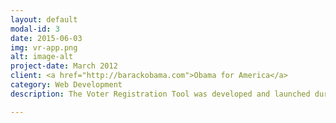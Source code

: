 ```yaml
---
layout: default
modal-id: 3
date: 2015-06-03
img: vr-app.png
alt: image-alt
project-date: March 2012
client: <a href="http://barackobama.com">Obama for America</a>
category: Web Development
description: The Voter Registration Tool was developed and launched during the 2012 Presidential Election. I was the Nevada State Data Director on President Barack Obama's Re-election Campaign. We used the Voter Registration Tool to register over 90,000 voters. The responsively designed web app provides a simple data entry system which integrates hard data with powerful reporting and meaningful analytics. Leadership, Staff, and Volunteers alike were able to track and analyze our voter registration program using data points such as location, time, date, canvasser, and registrant data in real time. This empowered our team to evaluate where the most successful elements of our voter registration program were found. The Voter Registration Tool dramatically improved the efficiency of our voter registration program in the field in 2012, and resulted in significantly more new voter registrations from targeted supporters per shift. 

---
```

